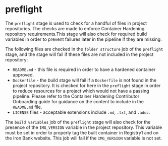 # preflight

The `preflight` stage is used to check for a handful of files in project repositories. The checks are made to enforce Container Hardening repository requirements.This stage will also check for required build variables in order to prevent failures later in the pipeline if they are missing.

The following files are checked in the `folder structure` job of the `preflight` stage, and the stage will fail if these files are not included in the project repository:

- `README.md` - this file is required in order to have a hardened container approved.
- `Dockerfile` - the build stage will fail if a `Dockerfile` is not found in the project repository. It is checked for here in the `preflight` stage in order to reduce resources for a project which would not have a passing pipeline. Please refer to the Container Hardening Contributor Onboarding guide for guidance on the content to include in the `README.md` file.
- `LICENSE` files - acceptable extensions include `.md`, `.txt`, and `.adoc`.

The `build variables` job of the `preflight` stage will also check for the presence of the `IMG_VERSION` variable in the project repository. This variable must be set in order to properly tag the built container in Registry1 and on the Iron Bank website. This job will fail if the `IMG_VERSION` variable is not set.
